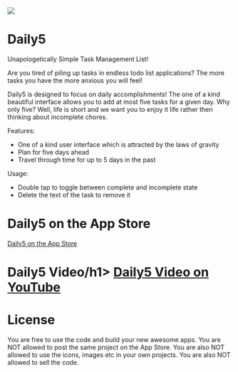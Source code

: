 <img src="http://www.highoncoding.com/articleimages/Daily5Screenshot.png"></img>


<h1>Daily5</h1>


Unapologetically Simple Task Management List!

Are you tired of piling up tasks in endless todo list applications? The more tasks you have the more anxious you will feel!

Daily5 is designed to focus on daily accomplishments! The one of a kind beautiful interface allows you to add at most five tasks for a given day. Why only five? Well, life is short and we want you to enjoy it life rather then thinking about incomplete chores.

Features:

- One of a kind user interface which is attracted by the laws of gravity
- Plan for five days ahead
- Travel through time for up to 5 days in the past

Usage:

- Double tap to toggle between complete and incomplete state
- Delete the text of the task to remove it 

<h1>Daily5 on the App Store</h1>
<a href="https://itunes.apple.com/us/app/daily5/id723801492?mt=8">Daily5 on the App Store</a>

<h1>Daily5 Video/h1>
<a href="http://www.youtube.com/watch?v=oRrxTDO-d0w">Daily5 Video on YouTube</a>

<h1>License</h1>
You are free to use the code and build your new awesome apps. You are NOT allowed to post the same project on the App Store. You are also NOT allowed to use the icons, images etc in your own projects. You are also NOT allowed to sell the code.






 

